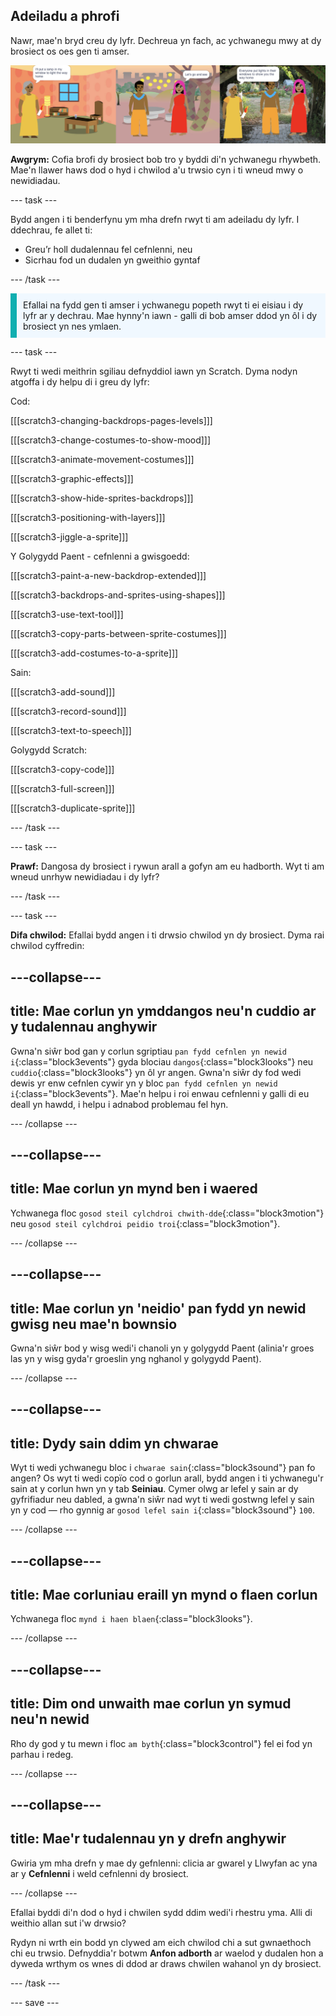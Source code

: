 ## Adeiladu a phrofi

Nawr, mae'n bryd creu dy lyfr. Dechreua yn fach, ac ychwanegu mwy at dy brosiect os oes gen ti amser.

![Sawl tudalen o brosiect llyfr.](images/pages-rama.png)

**Awgrym:** Cofia brofi dy brosiect bob tro y byddi di'n ychwanegu rhywbeth. Mae'n llawer haws dod o hyd i chwilod a'u trwsio cyn i ti wneud mwy o newidiadau.

--- task ---

Bydd angen i ti benderfynu ym mha drefn rwyt ti am adeiladu dy lyfr. I ddechrau, fe allet ti:
- Greu’r holl dudalennau fel cefnlenni, neu
- Sicrhau fod un dudalen yn gweithio gyntaf

--- /task ---

<p style="border-left: solid; border-width:10px; border-color: #0faeb0; background-color: aliceblue; padding: 10px;">
Efallai na fydd gen ti amser i ychwanegu popeth rwyt ti ei eisiau i dy lyfr ar y dechrau. Mae hynny'n iawn - galli di bob amser ddod yn ôl i dy brosiect yn nes ymlaen. 
</p>

--- task ---

Rwyt ti wedi meithrin sgiliau defnyddiol iawn yn Scratch. Dyma nodyn atgoffa i dy helpu di i greu dy lyfr:

Cod:

[[[scratch3-changing-backdrops-pages-levels]]]

[[[scratch3-change-costumes-to-show-mood]]]

[[[scratch3-animate-movement-costumes]]]

[[[scratch3-graphic-effects]]]

[[[scratch3-show-hide-sprites-backdrops]]]

[[[scratch3-positioning-with-layers]]]

[[[scratch3-jiggle-a-sprite]]]

Y Golygydd Paent - cefnlenni a gwisgoedd:

[[[scratch3-paint-a-new-backdrop-extended]]]

[[[scratch3-backdrops-and-sprites-using-shapes]]]

[[[scratch3-use-text-tool]]]

[[[scratch3-copy-parts-between-sprite-costumes]]]

[[[scratch3-add-costumes-to-a-sprite]]]

Sain:

[[[scratch3-add-sound]]]

[[[scratch3-record-sound]]]

[[[scratch3-text-to-speech]]]

Golygydd Scratch:

[[[scratch3-copy-code]]]

[[[scratch3-full-screen]]]

[[[scratch3-duplicate-sprite]]]


--- /task ---

--- task ---

**Prawf:** Dangosa dy brosiect i rywun arall a gofyn am eu hadborth. Wyt ti am wneud unrhyw newidiadau i dy lyfr?

--- /task ---

--- task ---

**Difa chwilod:** Efallai bydd angen i ti drwsio chwilod yn dy brosiect. Dyma rai chwilod cyffredin:

---collapse---
---
title: Mae corlun yn ymddangos neu'n cuddio ar y tudalennau anghywir
---

Gwna'n siŵr bod gan y corlun sgriptiau `pan fydd cefnlen yn newid i`{:class="block3events"} gyda blociau `dangos`{:class="block3looks"} neu `cuddio`{:class="block3looks"} yn ôl yr angen. Gwna'n siŵr dy fod wedi dewis yr enw cefnlen cywir yn y bloc `pan fydd cefnlen yn newid i`{:class="block3events"}. Mae'n helpu i roi enwau cefnlenni y galli di eu deall yn hawdd, i helpu i adnabod problemau fel hyn.

--- /collapse ---

---collapse---
---
title: Mae corlun yn mynd ben i waered
---

Ychwanega floc `gosod steil cylchdroi chwith-dde`{:class="block3motion"} neu `gosod steil cylchdroi peidio troi`{:class="block3motion"}.

--- /collapse ---

---collapse---
---
title: Mae corlun yn 'neidio' pan fydd yn newid gwisg neu mae'n bownsio
---

Gwna'n siŵr bod y wisg wedi'i chanoli yn y golygydd Paent (alinia'r groes las yn y wisg gyda'r groeslin yng nghanol y golygydd Paent).

--- /collapse ---

---collapse---
---
title: Dydy sain ddim yn chwarae
---

Wyt ti wedi ychwanegu bloc i `chwarae sain`{:class="block3sound"} pan fo angen? Os wyt ti wedi copïo cod o gorlun arall, bydd angen i ti ychwanegu'r sain at y corlun hwn yn y tab **Seiniau**. Cymer olwg ar lefel y sain ar dy gyfrifiadur neu dabled, a gwna'n siŵr nad wyt ti wedi gostwng lefel y sain yn y cod — rho gynnig ar `gosod lefel sain i`{:class="block3sound"} `100`.

--- /collapse ---

---collapse---
---
title: Mae corluniau eraill yn mynd o flaen corlun
---

Ychwanega floc `mynd i haen blaen`{:class="block3looks"}.

--- /collapse ---

---collapse---
---
title: Dim ond unwaith mae corlun yn symud neu'n newid
---

Rho dy god y tu mewn i floc `am byth`{:class="block3control"} fel ei fod yn parhau i redeg.

--- /collapse ---

---collapse---
---
title: Mae'r tudalennau yn y drefn anghywir
---

Gwiria ym mha drefn y mae dy gefnlenni: clicia ar gwarel y Llwyfan ac yna ar y **Cefnlenni** i weld cefnlenni dy brosiect.

--- /collapse ---

Efallai byddi di'n dod o hyd i chwilen sydd ddim wedi'i rhestru yma. Alli di weithio allan sut i'w drwsio?

Rydyn ni wrth ein bodd yn clywed am eich chwilod chi a sut gwnaethoch chi eu trwsio. Defnyddia'r botwm **Anfon adborth** ar waelod y dudalen hon a dyweda wrthym os wnes di ddod ar draws chwilen wahanol yn dy brosiect.

--- /task ---


--- save ---
